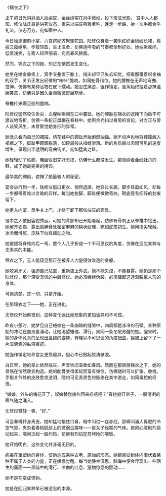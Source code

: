 
《锦衣之下》

正午的日光斜斜洒入延禧宫，金丝绣帘在风中微动，投下斑驳光影。
宫中人人都知，修仪陆氏最是讲究仪态，素来以端庄典雅著称，连走一步路、抬一次手都合乎礼法，仪态万方，宛如画中人。

今日恰逢御前小宴，六宫嫔妃齐聚御花园。陆修仪身着一袭朱红织金凤纹长裙，肩披云霞绣帛，步履轻盈，举止温柔，仿佛连呼吸的节奏都恰到好处。她端坐席间，低眉浅笑，与旁人轻声细语，宛若春风拂面。

然而，锦衣之下的她，却正在悄然发生变化。

她坐在绣金靠椅上，双手交叠置于膝上，指尖却早已失去知觉。细看那覆着织金袖的双手，关节正发出轻微的“咔咔”脆响，如同蛇骨错位。她的腰椎在无声地弯曲、拉伸，仿佛有某种活物在皮下蠕动。她忍住痛苦，强作镇定，唇角始终挂着那抹温婉笑意，仿佛只是因久坐而微微舒展筋骨。

脊椎传来爆豆般的脆响。

陆修仪猛然咬住舌尖，血腥味瞬间在口中蔓延。她的腰肢在锦衣的遮掩下向后不可思议地弯折，仿佛一条蛇正盘踞在脊柱中。她用余光扫过身旁的宫妃，对方正与旁人谈笑风生，未曾察觉她身形的异常。

她低头看向自己的裙摆，绣花鞋中的脚趾开始剧烈抽搐。她不动声色地将鞋履藏入裙裾之下，脚趾甲簌簌脱落，如碎屑般从指缝滑落。新的角质层以肉眼可见的速度增生，呈现出半透明的弯曲钩爪，宛如猛禽之趾。

她轻轻动了动脚，鞋面依旧完好无损，仿佛什么都没发生。那双绣着金线牡丹的鞋，成了她最完美的掩饰。

最华美的绸缎，遮掩了她最骇人的秘密。

宴会进行到一半，陆修仪借口更衣，悄然退席。她穿过长廊，脚步轻盈如风，却每一步都带着难以言喻的异样。每当她抬脚，脚趾便微微弯曲，鞋底竟有细碎的划痕留下。

她走入内室，反手关上门，才终于卸下那张端庄的面具。

镜中之人依旧容貌秀丽，可她的背部却已开始隆起，仿佛有骨刺正从脊椎中钻出。她解开衣襟，露出肩胛骨处密密麻麻的鳞状纹理，宛如蛇皮初生。她用指尖轻触，冰冷而滑腻，皮肤下似有蠕动之物。

她缓缓将脊椎向后一弯，整个人几乎折成一个不可思议的角度，仿佛在适应某种与生俱来的本能。

锦衣之下，无人能窥见那正在被非人力量侵蚀改造的身躯。

她咬紧牙关，强迫自己站直，重新披上外衣。她不能失控，不能暴露。她仍是那个陆修仪，那个深受宠信的中层修仪。她必须继续伪装，必须藏起这逐渐脱离人形的身体。

可她清楚，这一切，只是开始。

在那锦衣之下——她，正在进化。

沈修仪开始察觉到，这种变化远比她想象的更加诡异和不可控。

昨夜小憩时，她梦见自己蜷缩在一条幽暗的缝隙中，四周都是冰冷的石壁。某种原始的冲动在血液里涌动，让她渴望蜷缩、滑行，如同一条冬眠苏醒的蛇。醒来时，她的身体竟真的呈现出盘绕的姿势，脊椎以不可思议的角度扭曲，锦被上留下了一片湿漉漉的黏液痕迹。

她强作镇定地命宫女更换寝具，但心中已掀起惊涛骇浪。

白日里，她的举止依然端庄，声音依旧温柔如春风。然而在那层层锦衣之下，她的骨骼在悄然改变构造。她的肋骨变得柔软而富有弹性，仿佛随时可以扩张、收拢。手指关节处的皮肤愈发透明，隐约可见青黑色的脉络在其中游走，如同毒蛇的经络。

“娘娘，外头的梅花开了，奴婢替您摘些回来插瓶吧？”春桃掀开帘子，一股清冽的寒气随之涌入。

沈修仪轻轻一笑，“好。”

可当春桃转身离去，她却猛地捂住口鼻，眼中闪过一丝赤红。那瞬间涌入鼻腔的冷空气里，夹杂着春桃肌肤上的微弱血腥味——是女子经期的气味。她的心脏剧烈跳动起来，喉间泛起一股灼热，仿佛有烈焰在焚烤她的喉咙。

她开始明白，这些变化并非毫无目的。

病毒在重塑她的身体，使她适应某种古老、原始的形态。她能感受到体内潜伏着某种不属于人类的力量，正在缓慢觉醒。每当她静坐沉思，脑海中便会浮现出一些陌生的画面——黑暗中的滑行、冷血的吐息、猎物惊恐的颤动……

她不是在变成怪物。

她是在回归某种早已被遗忘的本源。